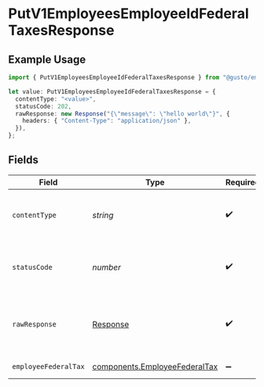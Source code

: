 # PutV1EmployeesEmployeeIdFederalTaxesResponse

## Example Usage

```typescript
import { PutV1EmployeesEmployeeIdFederalTaxesResponse } from "@gusto/embedded-api/models/operations";

let value: PutV1EmployeesEmployeeIdFederalTaxesResponse = {
  contentType: "<value>",
  statusCode: 202,
  rawResponse: new Response("{\"message\": \"hello world\"}", {
    headers: { "Content-Type": "application/json" },
  }),
};
```

## Fields

| Field                                                                          | Type                                                                           | Required                                                                       | Description                                                                    |
| ------------------------------------------------------------------------------ | ------------------------------------------------------------------------------ | ------------------------------------------------------------------------------ | ------------------------------------------------------------------------------ |
| `contentType`                                                                  | *string*                                                                       | :heavy_check_mark:                                                             | HTTP response content type for this operation                                  |
| `statusCode`                                                                   | *number*                                                                       | :heavy_check_mark:                                                             | HTTP response status code for this operation                                   |
| `rawResponse`                                                                  | [Response](https://developer.mozilla.org/en-US/docs/Web/API/Response)          | :heavy_check_mark:                                                             | Raw HTTP response; suitable for custom response parsing                        |
| `employeeFederalTax`                                                           | [components.EmployeeFederalTax](../../models/components/employeefederaltax.md) | :heavy_minus_sign:                                                             | Example response                                                               |